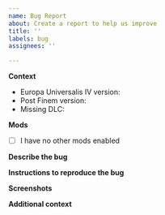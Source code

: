 ```yaml
---
name: Bug Report
about: Create a report to help us improve
title: ''
labels: bug
assignees: ''

---
```


**Context**
<!-- Fill these

Example:

Europa Universalis IV version: 1.35.6.0
Post Finem version: Alpha1
Missing DLC: Domination, LotN
 -->

- Europa Universalis IV version: 
- Post Finem version:
- Missing DLC:

**Mods**
<!-- Most bugs come from incompatible mods, please confirm that you have no other mods enabled -->

- [ ] I have no other mods enabled

**Describe the bug**
<!-- A clear and concise description of what the bug is. -->

**Instructions to reproduce the bug**
<!-- Be thorough as possible, use steps 1st do X, 2nd do Y, 3rd bug is in Z -->

**Screenshots**
<!-- If the bug is graphical then send some screenshots if they are applicable -->

**Additional context**
<!-- Any other information -->
